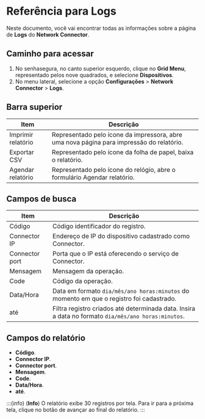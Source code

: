 # Referência para Logs

Neste documento, você vai encontrar todas as informações sobre a página de **Logs** do **Network Connector**.

## Caminho para acessar
1. No senhasegura, no canto superior esquerdo, clique no **Grid Menu**, representado pelos nove quadrados, e selecione **Dispositivos**.
2. No menu lateral, selecione a opção **Configurações** > **Network Connector** > **Logs**.

## Barra superior

| Item           	   | Descrição                                                                                |
|--------------------|------------------------------------------------------------------------------------------|
| Imprimir relatório | Representado pelo ícone da impressora, abre uma nova página para impressão do relatório. |
| Exportar CSV   	   | Representado pelo ícone da folha de papel, baixa o relatório.                            |
| Agendar relatório  | Representado pelo ícone do relógio, abre o formulário Agendar relatório.                 |

## Campos de busca

| Item           | Descrição                                                                                           |
|----------------|-----------------------------------------------------------------------------------------------------|
| Código         | Código identificador do registro.                                                                   |          
| Connector IP   | Endereço de IP do dispositivo cadastrado como Connector.                                            |
| Connector port | Porta que o IP está oferecendo o serviço de Connector.                                              |
| Mensagem       | Mensagem da operação.                                                                               |
| Code           | Código da operação.                                                                                 |
| Data/Hora      | Data em formato `dia/mês/ano horas:minutos` do momento em que o registro foi cadastrado.            |
| até            | Filtra registro criados até determinada data. Insira a data no formato `dia/mês/ano horas:minutos`. |    

## Campos do relatório

* **Código**.
* **Connector IP**.
* **Connector port**.
* **Mensagem**.
* **Code**.
* **Data/Hora**.
* **até**.

:::(info) (**Info**)
O relatório exibe 30 registros por tela. Para ir para a próxima tela, clique no botão de avançar ao final do relatório.
:::